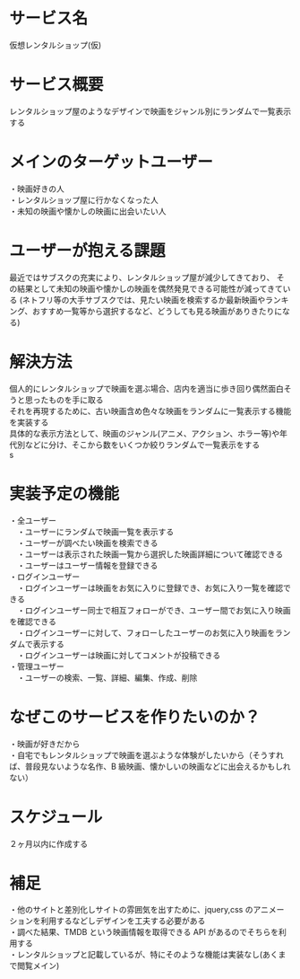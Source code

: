 # サービス名

仮想レンタルショップ(仮)

# サービス概要

レンタルショップ屋のようなデザインで映画をジャンル別にランダムで一覧表示する

# メインのターゲットユーザー

・映画好きの人<br>
・レンタルショップ屋に行かなくなった人<br>
・未知の映画や懐かしの映画に出会いたい人<br>

# ユーザーが抱える課題

最近ではサブスクの充実により、レンタルショップ屋が減少してきており、
その結果として未知の映画や懐かしの映画を偶然発見できる可能性が減ってきている
(ネトフリ等の大手サブスクでは、見たい映画を検索するか最新映画やランキング、おすすめ一覧等から選択するなど、どうしても見る映画がありきたりになる)

# 解決方法

個人的にレンタルショップで映画を選ぶ場合、店内を適当に歩き回り偶然面白そうと思ったものを手に取る<br>
それを再現するために、古い映画含め色々な映画をランダムに一覧表示する機能を実装する<br>
具体的な表示方法として、映画のジャンル(アニメ、アクション、ホラー等)や年代別などに分け、そこから数をいくつか絞りランダムで一覧表示をする<br>s

# 実装予定の機能

・全ユーザー<br>
&emsp;・ユーザーにランダムで映画一覧を表示する<br>
&emsp;・ユーザーが調べたい映画を検索できる<br>
&emsp;・ユーザーは表示された映画一覧から選択した映画詳細について確認できる<br>
&emsp;・ユーザーはユーザー情報を登録できる<br>
・ログインユーザー<br>
&emsp;・ログインユーザーは映画をお気に入りに登録でき、お気に入り一覧を確認できる<br>
&emsp;・ログインユーザー同士で相互フォローができ、ユーザー間でお気に入り映画を確認できる<br>
&emsp;・ログインユーザーに対して、フォローしたユーザーのお気に入り映画をランダムで表示する<br>
&emsp;・ログインユーザーは映画に対してコメントが投稿できる<br>
・管理ユーザー<br>
&emsp;・ユーザーの検索、一覧、詳細、編集、作成、削除<br>

# なぜこのサービスを作りたいのか？

・映画が好きだから<br>
・自宅でもレンタルショップで映画を選ぶような体験がしたいから（そうすれば、普段見ないような名作、B 級映画、懐かしいの映画などに出会えるかもしれない）<br>

# スケジュール

２ヶ月以内に作成する

# 補足

・他のサイトと差別化しサイトの雰囲気を出すために、jquery,css のアニメーションを利用するなどしデザインを工夫する必要がある<br>
・調べた結果、TMDB という映画情報を取得できる API があるのでそちらを利用する<br>
・レンタルショップと記載しているが、特にそのような機能は実装なし(あくまで閲覧メイン)<br>
